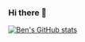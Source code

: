 ### Hi there 👋

[![Ben's GitHub stats](https://github-readme-stats.vercel.app/api?username=bencoughlan7)](https://github.com/bencoughlan7/github-readme-stats)

<!--
**bencoughlan7/bencoughlan7** is a ✨ _special_ ✨ repository because its `README.md` (this file) appears on your GitHub profile.

Here are some ideas to get you started:

- 🔭 I’m currently working on ...
- 🌱 I’m currently learning ...
- 👯 I’m looking to collaborate on ...
- 🤔 I’m looking for help with ...
- 💬 Ask me about ...
- 📫 How to reach me: ...
- 😄 Pronouns: ...
- ⚡ Fun fact: ...
-->
